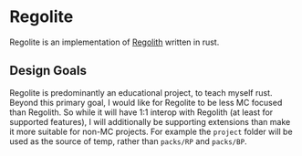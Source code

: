 # Regolite

Regolite is an implementation of [Regolith](https://github.com/Bedrock-OSS/regolith) written in rust.

## Design Goals

Regolite is predominantly an educational project, to teach myself rust. Beyond this primary goal, I would like for Regolite to be
less MC focused than Regolith. So while it will have 1:1 interop  with Regolith (at least for supported features), I will additionally be supporting
extensions than make it more suitable for non-MC projects. For example the `project` folder will be used as the source of temp, rather than `packs/RP` and `packs/BP`. 